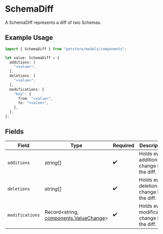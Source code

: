 # SchemaDiff

A SchemaDiff represents a diff of two Schemas.

## Example Usage

```typescript
import { SchemaDiff } from "petstore/models/components";

let value: SchemaDiff = {
  additions: [
    "<value>",
  ],
  deletions: [
    "<value>",
  ],
  modifications: {
    "key": {
      from: "<value>",
      to: "<value>",
    },
  },
};
```

## Fields

| Field                                                                            | Type                                                                             | Required                                                                         | Description                                                                      |
| -------------------------------------------------------------------------------- | -------------------------------------------------------------------------------- | -------------------------------------------------------------------------------- | -------------------------------------------------------------------------------- |
| `additions`                                                                      | *string*[]                                                                       | :heavy_check_mark:                                                               | Holds every addition change in the diff.                                         |
| `deletions`                                                                      | *string*[]                                                                       | :heavy_check_mark:                                                               | Holds every deletion change in the diff.                                         |
| `modifications`                                                                  | Record<string, [components.ValueChange](../../models/components/valuechange.md)> | :heavy_check_mark:                                                               | Holds every modification change in the diff.                                     |